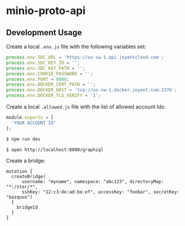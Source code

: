 # minio-proto-api

## Development Usage

Create a local `.env.js` file with the following variables set:

```js
process.env.SDC_URL = 'https://us-sw-1.api.joyentcloud.com';
process.env.SDC_KEY_ID = '';
process.env.SDC_KEY_PATH = '';
process.env.COOKIE_PASSWORD = '';
process.env.PORT = 8080;
process.env.DOCKER_CERT_PATH = '';
process.env.DOCKER_HOST = 'tcp://us-sw-1.docker.joyent.com:2376';
process.env.DOCKER_TLS_VERIFY = '1';
```

Create a local `.allowed.js` file with the list of allowed account Ids:
```js
module.exports = [
  'YOUR ACCOUNT ID'
];
```

```sh
$ npm run dev
```

```sh
$ open http://localhost:8080/graphiql
```

Create a bridge:
```
mutation {
  createBridge(
      username: "myname", namespace: "abc123", directoryMap: "*:/stor/*",
      sshKey: "12:c3:de:ad:be:ef", accessKey: "foobar", secretKey: "bazquux")
  {
    bridgeId
  }
}

```
